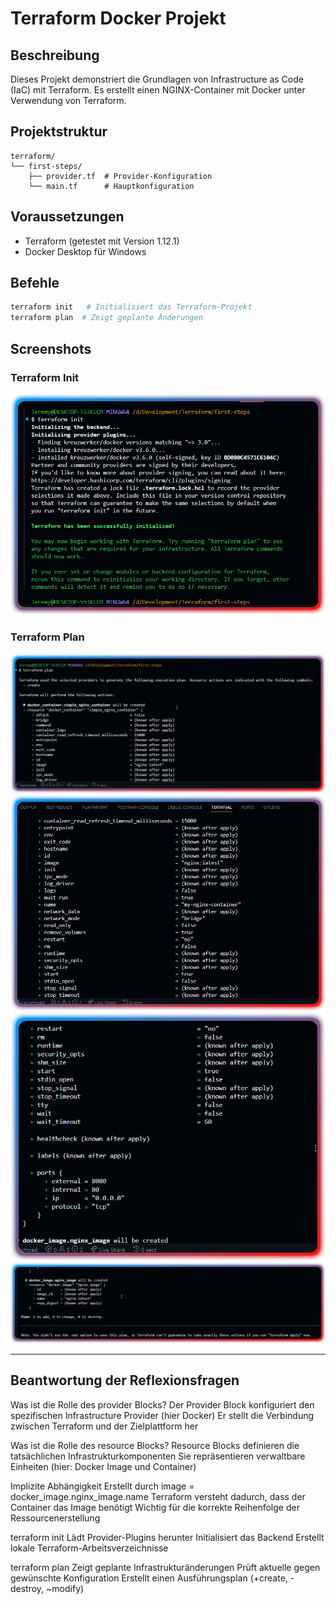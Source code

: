 # Terraform Docker Projekt

## Beschreibung
Dieses Projekt demonstriert die Grundlagen von Infrastructure as Code (IaC) mit Terraform.
Es erstellt einen NGINX-Container mit Docker unter Verwendung von Terraform.

## Projektstruktur
```
terraform/
└── first-steps/
    ├── provider.tf  # Provider-Konfiguration
    └── main.tf      # Hauptkonfiguration
```

## Voraussetzungen
- Terraform (getestet mit Version 1.12.1)
- Docker Desktop für Windows

## Befehle
```bash
terraform init   # Initialisiert das Terraform-Projekt
terraform plan  # Zeigt geplante Änderungen
```

## Screenshots

### Terraform Init
![Terraform Init](./screenshots/TerraFormInit.png)

### Terraform Plan
![Terraform Plan 1](./screenshots/First.png)
![Terraform Plan 2](./screenshots/Second.png)
![Terraform Plan 3](./screenshots/Third.png)
![Terraform Plan 4](./screenshots/Last.png)

___

## Beantwortung der Reflexionsfragen
Was ist die Rolle des provider Blocks?
Der Provider Block konfiguriert den spezifischen Infrastructure Provider (hier Docker)
Er stellt die Verbindung zwischen Terraform und der Zielplattform her

Was ist die Rolle des resource Blocks?
Resource Blocks definieren die tatsächlichen Infrastrukturkomponenten
Sie repräsentieren verwaltbare Einheiten (hier: Docker Image und Container)

Implizite Abhängigkeit
Erstellt durch image = docker_image.nginx_image.name
Terraform versteht dadurch, dass der Container das Image benötigt
Wichtig für die korrekte Reihenfolge der Ressourcenerstellung

terraform init
Lädt Provider-Plugins herunter
Initialisiert das Backend
Erstellt lokale Terraform-Arbeitsverzeichnisse

terraform plan
Zeigt geplante Infrastrukturänderungen
Prüft aktuelle gegen gewünschte Konfiguration
Erstellt einen Ausführungsplan (+create, -destroy, ~modify)